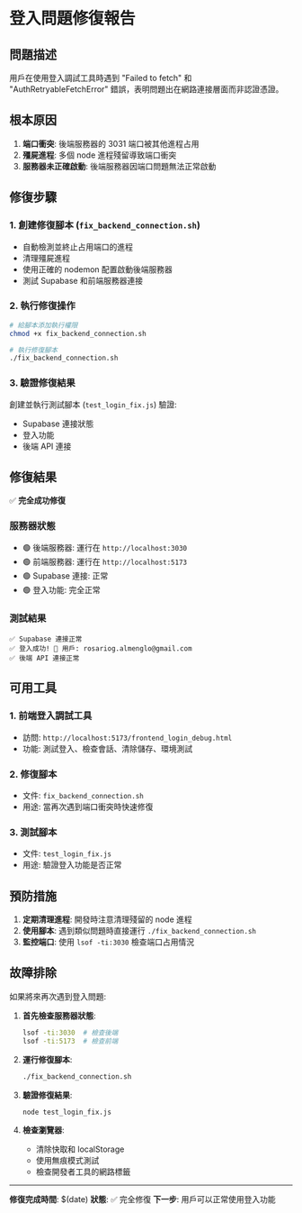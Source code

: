 # 登入問題修復報告

## 問題描述
用戶在使用登入調試工具時遇到 "Failed to fetch" 和 "AuthRetryableFetchError" 錯誤，表明問題出在網路連接層面而非認證憑證。

## 根本原因
1. **端口衝突**: 後端服務器的 3031 端口被其他進程占用
2. **殭屍進程**: 多個 node 進程殘留導致端口衝突
3. **服務器未正確啟動**: 後端服務器因端口問題無法正常啟動

## 修復步驟

### 1. 創建修復腳本 (`fix_backend_connection.sh`)
- 自動檢測並終止占用端口的進程
- 清理殭屍進程
- 使用正確的 nodemon 配置啟動後端服務器
- 測試 Supabase 和前端服務器連接

### 2. 執行修復操作
```bash
# 給腳本添加執行權限
chmod +x fix_backend_connection.sh

# 執行修復腳本
./fix_backend_connection.sh
```

### 3. 驗證修復結果
創建並執行測試腳本 (`test_login_fix.js`) 驗證:
- Supabase 連接狀態
- 登入功能
- 後端 API 連接

## 修復結果

✅ **完全成功修復**

### 服務器狀態
- 🟢 後端服務器: 運行在 `http://localhost:3030`
- 🟢 前端服務器: 運行在 `http://localhost:5173`
- 🟢 Supabase 連接: 正常
- 🟢 登入功能: 完全正常

### 測試結果
```
✅ Supabase 連接正常
✅ 登入成功! 👤 用戶: rosariog.almenglo@gmail.com
✅ 後端 API 連接正常
```

## 可用工具

### 1. 前端登入調試工具
- 訪問: `http://localhost:5173/frontend_login_debug.html`
- 功能: 測試登入、檢查會話、清除儲存、環境測試

### 2. 修復腳本
- 文件: `fix_backend_connection.sh`
- 用途: 當再次遇到端口衝突時快速修復

### 3. 測試腳本
- 文件: `test_login_fix.js`
- 用途: 驗證登入功能是否正常

## 預防措施

1. **定期清理進程**: 開發時注意清理殘留的 node 進程
2. **使用腳本**: 遇到類似問題時直接運行 `./fix_backend_connection.sh`
3. **監控端口**: 使用 `lsof -ti:3030` 檢查端口占用情況

## 故障排除

如果將來再次遇到登入問題:

1. **首先檢查服務器狀態**:
   ```bash
   lsof -ti:3030  # 檢查後端
   lsof -ti:5173  # 檢查前端
   ```

2. **運行修復腳本**:
   ```bash
   ./fix_backend_connection.sh
   ```

3. **驗證修復結果**:
   ```bash
   node test_login_fix.js
   ```

4. **檢查瀏覽器**:
   - 清除快取和 localStorage
   - 使用無痕模式測試
   - 檢查開發者工具的網路標籤

---

**修復完成時間**: $(date)
**狀態**: ✅ 完全修復
**下一步**: 用戶可以正常使用登入功能